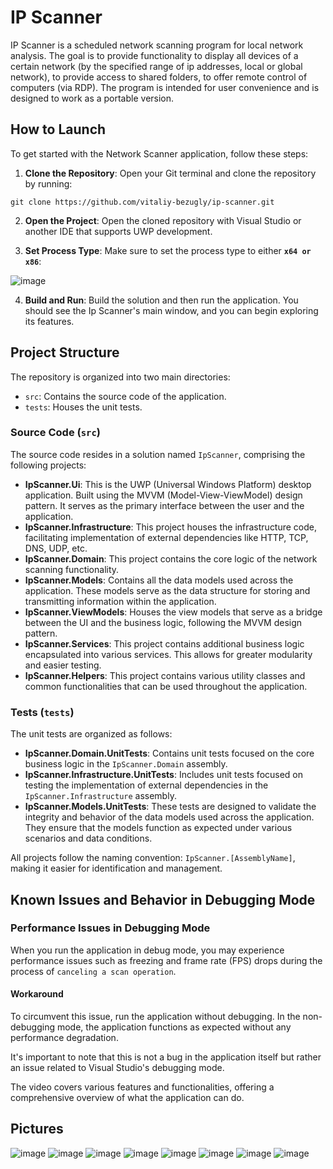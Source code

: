﻿# IP Scanner

IP Scanner is a scheduled network scanning program for local network analysis. The goal is to provide functionality to display all devices of a certain network (by the specified range of ip addresses, local or global network), to provide access to shared folders, to offer remote control of computers (via RDP). The program is intended for user convenience and is designed to work as a portable version.

## How to Launch

To get started with the Network Scanner application, follow these steps:

1. **Clone the Repository**: Open your Git terminal and clone the repository by running:
```
git clone https://github.com/vitaliy-bezugly/ip-scanner.git
```

2. **Open the Project**: Open the cloned repository with Visual Studio or another IDE that supports UWP development.

3. **Set Process Type**: Make sure to set the process type to either <code>**x64 or x86**</code>: 

![image](https://github.com/vitaliy-bezugly/ip-scanner/assets/87979065/5e34c57b-1bcf-4af1-a2c8-ecf7966def73)

4. **Build and Run**: Build the solution and then run the application. You should see the Ip Scanner's main window, and you can begin exploring its features.

## Project Structure

The repository is organized into two main directories: 
- `src`: Contains the source code of the application.
- `tests`: Houses the unit tests.

### Source Code (`src`)

The source code resides in a solution named `IpScanner`, comprising the following projects:

- **IpScanner.Ui**: This is the UWP (Universal Windows Platform) desktop application. Built using the MVVM (Model-View-ViewModel) design pattern. It serves as the primary interface between the user and the application.
- **IpScanner.Infrastructure**: This project houses the infrastructure code, facilitating implementation of external dependencies like HTTP, TCP, DNS, UDP, etc.
- **IpScanner.Domain**: This project contains the core logic of the network scanning functionality.
- **IpScanner.Models**: Contains all the data models used across the application. These models serve as the data structure for storing and transmitting information within the application.
- **IpScanner.ViewModels**: Houses the view models that serve as a bridge between the UI and the business logic, following the MVVM design pattern.
- **IpScanner.Services**: This project contains additional business logic encapsulated into various services. This allows for greater modularity and easier testing.
- **IpScanner.Helpers**: This project contains various utility classes and common functionalities that can be used throughout the application.

### Tests (`tests`)

The unit tests are organized as follows:

- **IpScanner.Domain.UnitTests**: Contains unit tests focused on the core business logic in the `IpScanner.Domain` assembly.
- **IpScanner.Infrastructure.UnitTests**: Includes unit tests focused on testing the implementation of external dependencies in the `IpScanner.Infrastructure` assembly.
- **IpScanner.Models.UnitTests**: These tests are designed to validate the integrity and behavior of the data models used across the application. They ensure that the models function as expected under various scenarios and data conditions.

All projects follow the naming convention: `IpScanner.[AssemblyName]`, making it easier for identification and management.

## Known Issues and Behavior in Debugging Mode

### Performance Issues in Debugging Mode

When you run the application in debug mode, you may experience performance issues such as freezing and frame rate (FPS) drops during the process of <code>canceling a scan operation</code>.

#### Workaround
To circumvent this issue, run the application without debugging. In the non-debugging mode, the application functions as expected without any performance degradation.

It's important to note that this is not a bug in the application itself but rather an issue related to Visual Studio's debugging mode.

The video covers various features and functionalities, offering a comprehensive overview of what the application can do.

## Pictures 
![image](https://github.com/vitaliy-bezugly/ip-scanner/assets/87979065/9af33989-a4ac-4f33-9ab5-429f745cd18d)
![image](https://github.com/vitaliy-bezugly/ip-scanner/assets/87979065/4af44251-79c3-4bf5-b19d-76288aff95c4)
![image](https://github.com/vitaliy-bezugly/ip-scanner/assets/87979065/ed8b5f83-6287-4e1b-b313-806f4697eee7)
![image](https://github.com/vitaliy-bezugly/ip-scanner/assets/87979065/1c7ccef0-0f55-4660-b0b1-ab660a59ce31)
![image](https://github.com/vitaliy-bezugly/ip-scanner/assets/87979065/d6a1d3fb-1a8b-4822-9ef7-3e2b0776038f)
![image](https://github.com/vitaliy-bezugly/ip-scanner/assets/87979065/5ac20a91-6101-4a03-88d4-44c97ceed14b)
![image](https://github.com/vitaliy-bezugly/ip-scanner/assets/87979065/b8c206f5-13ea-4c19-a106-f8277cd857b3)
![image](https://github.com/vitaliy-bezugly/ip-scanner/assets/87979065/d9a49d59-f75b-4713-aef9-e0670bca53b2)

